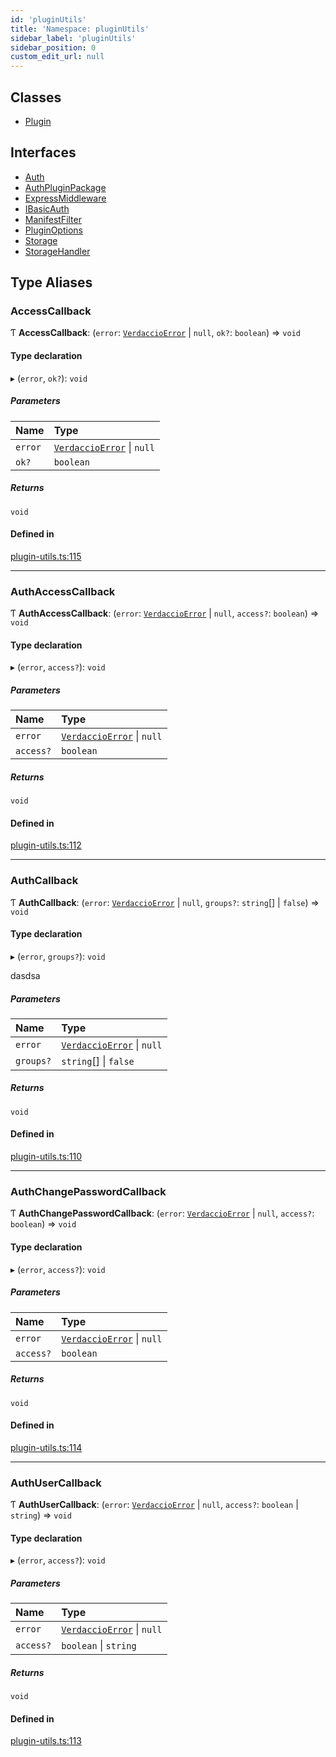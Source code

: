 ```yaml
---
id: 'pluginUtils'
title: 'Namespace: pluginUtils'
sidebar_label: 'pluginUtils'
sidebar_position: 0
custom_edit_url: null
---
```


## Classes

- [Plugin](../classes/pluginUtils.Plugin.md)

## Interfaces

- [Auth](../interfaces/pluginUtils.Auth.md)
- [AuthPluginPackage](../interfaces/pluginUtils.AuthPluginPackage.md)
- [ExpressMiddleware](../interfaces/pluginUtils.ExpressMiddleware.md)
- [IBasicAuth](../interfaces/pluginUtils.IBasicAuth.md)
- [ManifestFilter](../interfaces/pluginUtils.ManifestFilter.md)
- [PluginOptions](../interfaces/pluginUtils.PluginOptions.md)
- [Storage](../interfaces/pluginUtils.Storage.md)
- [StorageHandler](../interfaces/pluginUtils.StorageHandler.md)

## Type Aliases

### AccessCallback

Ƭ **AccessCallback**: (`error`: [`VerdaccioError`](../modules.md#verdaccioerror) \| `null`, `ok?`: `boolean`) => `void`

#### Type declaration

▸ (`error`, `ok?`): `void`

##### Parameters

| Name    | Type                                                       |
| :------ | :--------------------------------------------------------- |
| `error` | [`VerdaccioError`](../modules.md#verdaccioerror) \| `null` |
| `ok?`   | `boolean`                                                  |

##### Returns

`void`

#### Defined in

[plugin-utils.ts:115](https://github.com/verdaccio/verdaccio/blob/10057a4ff/packages/core/core/src/plugin-utils.ts#L115)

---

### AuthAccessCallback

Ƭ **AuthAccessCallback**: (`error`: [`VerdaccioError`](../modules.md#verdaccioerror) \| `null`, `access?`: `boolean`) => `void`

#### Type declaration

▸ (`error`, `access?`): `void`

##### Parameters

| Name      | Type                                                       |
| :-------- | :--------------------------------------------------------- |
| `error`   | [`VerdaccioError`](../modules.md#verdaccioerror) \| `null` |
| `access?` | `boolean`                                                  |

##### Returns

`void`

#### Defined in

[plugin-utils.ts:112](https://github.com/verdaccio/verdaccio/blob/10057a4ff/packages/core/core/src/plugin-utils.ts#L112)

---

### AuthCallback

Ƭ **AuthCallback**: (`error`: [`VerdaccioError`](../modules.md#verdaccioerror) \| `null`, `groups?`: `string`[] \| `false`) => `void`

#### Type declaration

▸ (`error`, `groups?`): `void`

dasdsa

##### Parameters

| Name      | Type                                                       |
| :-------- | :--------------------------------------------------------- |
| `error`   | [`VerdaccioError`](../modules.md#verdaccioerror) \| `null` |
| `groups?` | `string`[] \| `false`                                      |

##### Returns

`void`

#### Defined in

[plugin-utils.ts:110](https://github.com/verdaccio/verdaccio/blob/10057a4ff/packages/core/core/src/plugin-utils.ts#L110)

---

### AuthChangePasswordCallback

Ƭ **AuthChangePasswordCallback**: (`error`: [`VerdaccioError`](../modules.md#verdaccioerror) \| `null`, `access?`: `boolean`) => `void`

#### Type declaration

▸ (`error`, `access?`): `void`

##### Parameters

| Name      | Type                                                       |
| :-------- | :--------------------------------------------------------- |
| `error`   | [`VerdaccioError`](../modules.md#verdaccioerror) \| `null` |
| `access?` | `boolean`                                                  |

##### Returns

`void`

#### Defined in

[plugin-utils.ts:114](https://github.com/verdaccio/verdaccio/blob/10057a4ff/packages/core/core/src/plugin-utils.ts#L114)

---

### AuthUserCallback

Ƭ **AuthUserCallback**: (`error`: [`VerdaccioError`](../modules.md#verdaccioerror) \| `null`, `access?`: `boolean` \| `string`) => `void`

#### Type declaration

▸ (`error`, `access?`): `void`

##### Parameters

| Name      | Type                                                       |
| :-------- | :--------------------------------------------------------- |
| `error`   | [`VerdaccioError`](../modules.md#verdaccioerror) \| `null` |
| `access?` | `boolean` \| `string`                                      |

##### Returns

`void`

#### Defined in

[plugin-utils.ts:113](https://github.com/verdaccio/verdaccio/blob/10057a4ff/packages/core/core/src/plugin-utils.ts#L113)
